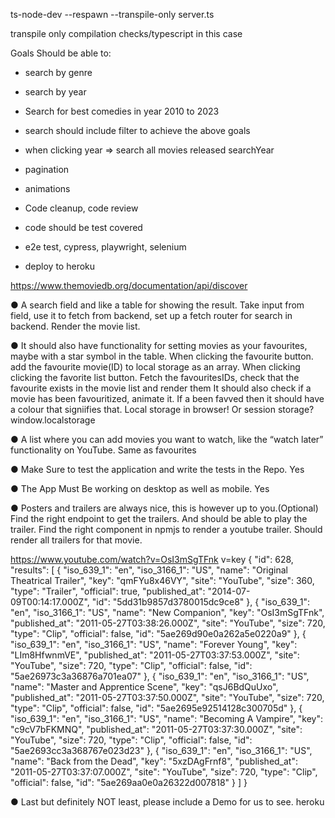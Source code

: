 ts-node-dev --respawn --transpile-only server.ts 

transpile only compilation checks/typescript in this case

Goals
Should be able to:
- search by genre
- search by year
- Search for best comedies in year 2010 to 2023
- search should include filter to achieve the above goals
- when clicking year => search all movies released searchYear 
- pagination
- animations
- Code cleanup, code review

- code should be test covered
- e2e test, cypress, playwright, selenium

- deploy to heroku

https://www.themoviedb.org/documentation/api/discover

● A search field and like a table for showing the result. 
Take input from field, use it to fetch from backend, set up a fetch router for search in backend. Render the movie list.

● It should also have functionality for setting movies as your favourites, maybe with a star symbol in the table.
When clicking the favourite button. add the favourite movie(ID) to local storage as an array.
When clicking clicking the favorite list button. Fetch the favouritesIDs, check that the favourite exists in the movie list and render them
It should also check if a movie has been favouritized, animate it.
If a been favved then it should have a colour that signiifies that. 
Local storage in browser! Or session storage?
window.localstorage

● A list where you can add movies you want to watch, like the “watch later” functionality on YouTube.
Same as favourites

● Make Sure to test the application and write the tests in the Repo.
Yes

● The App Must Be working on desktop as well as mobile.
Yes

● Posters and trailers are always nice, this is however up to you.(Optional)
Find the right endpoint to get the trailers. 
And should be able to play the trailer.
Find the right component in npmjs to render a youtube trailer.
Should render all trailers for that movie.

https://www.youtube.com/watch?v=OsI3mSgTFnk
v=key
{
	"id": 628,
	"results": [
		{
			"iso_639_1": "en",
			"iso_3166_1": "US",
			"name": "Original Theatrical Trailer",
			"key": "qmFYu8x46VY",
			"site": "YouTube",
			"size": 360,
			"type": "Trailer",
			"official": true,
			"published_at": "2014-07-09T00:14:17.000Z",
			"id": "5dd31b9857d3780015dc9ce8"
		},
		{
			"iso_639_1": "en",
			"iso_3166_1": "US",
			"name": "New Companion",
			"key": "OsI3mSgTFnk",
			"published_at": "2011-05-27T03:38:26.000Z",
			"site": "YouTube",
			"size": 720,
			"type": "Clip",
			"official": false,
			"id": "5ae269d90e0a262a5e0220a9"
		},
		{
			"iso_639_1": "en",
			"iso_3166_1": "US",
			"name": "Forever Young",
			"key": "LIm8HfwnmVE",
			"published_at": "2011-05-27T03:37:53.000Z",
			"site": "YouTube",
			"size": 720,
			"type": "Clip",
			"official": false,
			"id": "5ae26973c3a36876a701ea07"
		},
		{
			"iso_639_1": "en",
			"iso_3166_1": "US",
			"name": "Master and Apprentice Scene",
			"key": "qsJ6BdQuUxo",
			"published_at": "2011-05-27T03:37:50.000Z",
			"site": "YouTube",
			"size": 720,
			"type": "Clip",
			"official": false,
			"id": "5ae2695e92514128c300705d"
		},
		{
			"iso_639_1": "en",
			"iso_3166_1": "US",
			"name": "Becoming A Vampire",
			"key": "c9cV7bFKMNQ",
			"published_at": "2011-05-27T03:37:30.000Z",
			"site": "YouTube",
			"size": 720,
			"type": "Clip",
			"official": false,
			"id": "5ae2693cc3a368767e023d23"
		},
		{
			"iso_639_1": "en",
			"iso_3166_1": "US",
			"name": "Back from the Dead",
			"key": "5xzDAgFrnf8",
			"published_at": "2011-05-27T03:37:07.000Z",
			"site": "YouTube",
			"size": 720,
			"type": "Clip",
			"official": false,
			"id": "5ae269aa0e0a26322d007818"
		}
	]
}

● Last but definitely NOT least, please include a Demo for us to see.
heroku